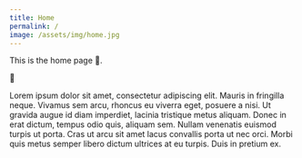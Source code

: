 ```yaml
---
title: Home
permalink: /
image: /assets/img/home.jpg
---
```


This is the home page 🎉.

👋

Lorem ipsum dolor sit amet, consectetur adipiscing elit. Mauris in fringilla neque. Vivamus sem arcu, rhoncus eu viverra eget, posuere a nisi. Ut gravida augue id diam imperdiet, lacinia tristique metus aliquam. Donec in erat dictum, tempus odio quis, aliquam sem. Nullam venenatis euismod turpis ut porta. Cras ut arcu sit amet lacus convallis porta ut nec orci. Morbi quis metus semper libero dictum ultrices at eu turpis. Duis in pretium ex.

